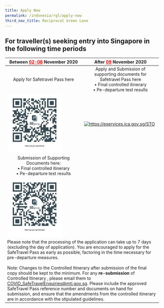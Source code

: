```yaml
---
title: Apply Now
permalink: /indonesia/rgl/apply-now
third_nav_title: Reciprocal Green Lane
---
```


## **For traveller(s) seeking entry into Singapore in the following time periods**

<table>
  <thead>
    <tr>
      <th  style="text-align:center;"><b>Between <span style="color:red"><u>02-08</u></span> November 2020 </b> </th>
      <th style="text-align:center;"><b>After <span style="color:red"><u>09</u></span> November 2020</b></th>
    </tr>
  </thead>
  <tbody>
    <tr>
      <td style="text-align:center;">Apply for Safetravel Pass here</td>
     <!-- <td width="50%" style="text-align:center;"><a href="https://go.gov.sg/indonrgl2">https://go.gov.sg/indonrgl2</a></td>-->
      <td width="50%" style="text-align:center;">Apply and Submission of supporting documents for Safetravel Pass here
      <br/> &bull; Final controlled itinerary
        <br/> &bull; Pe-departure test results
      </td>
    </tr>
    <tr>
      <td><a href="https://go.gov.sg/indonrgl"><img src="/images/qr-indonrgl.png" alt="https://go.gov.sg/indonrgl" title="https://go.gov.sg/indonrgl" style="width:75%;"></a></td>
      <td><a href="https://eservices.ica.gov.sg/STO"><img src="/images/qr-rglapp.png" alt="https://eservices.ica.gov.sg/STO" title="https://eservices.ica.gov.sg/STO" style="width:75%;"></a></td>
    </tr>
       <tr>
      <td style="text-align:center;">Submission of Supporting Documents here: 
        <br/> &bull; Final controlled itinerary
        <br/> &bull; Pe-departure test results
         </td>
     <!-- <td width="50%" style="text-align:center;">Submission of Supporting Documents here:
         <br/> &bull; Final controlled itinerary
        <br/> &bull;  Pre-departure test results
        </td>-->
    </tr>
    <tr>
      <td><a href="https://go.gov.sg/indonrgl2"><img src="/images/qr-indonrgl2.png" alt="https://go.gov.sg/indonrgl2" title="https://go.gov.sg/indonrgl2" style="width:75%;"></a></td>
    <!--  <td><a href="https://eservices.ica.gov.sg/STO"><img src="/images/qr-rglapp.png" alt="https://eservices.ica.gov.sg/STO" title="https://eservices.ica.gov.sg/STO" style="width:75%;"></a></td>-->
    </tr>
    <tr>
      <td colspan="2">Please note that the processing of the application can take up to 7 days (excluding the day of application). You are encouraged to apply for the SafeTravel Pass as early as possible, factoring in the time necessary for pre-departure measures.<br/><br/>
        Note: Changes to the Controlled Itinerary after submission of the final copy should be kept to the minimum. For any <b>re-submission</b> of Controlled Itinerary , please email them to <a href="COVID_SafeTravelEnquiries@mti.gov.sg">COVID_SafeTravelEnquiries@mti.gov.sg</a>. Please include the approved SafeTravel Pass reference number and documents on hand for submission, and ensure that the amendments from the controlled itinerary are in accordance with the stipulated guidelines. 
      </td>
    </tr>
  </tbody>
</table>
